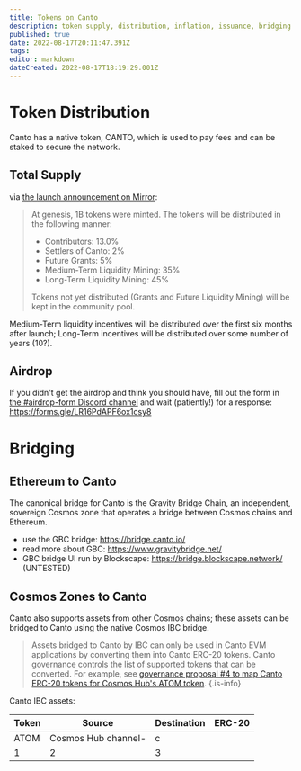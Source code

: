 ```yaml
---
title: Tokens on Canto
description: token supply, distribution, inflation, issuance, bridging
published: true
date: 2022-08-17T20:11:47.391Z
tags: 
editor: markdown
dateCreated: 2022-08-17T18:19:29.001Z
---
```





# Token Distribution

Canto has a native token, CANTO, which is used to pay fees and can be staked to secure the network.

## Total Supply

via [the launch announcement on Mirror](https://mirror.xyz/0x4CeD9817cAD891aEFfbF5Fb7DcB6f3c6aEBd4228/6UtxzGXsyCt6onAZjqwinAlQXhmq41Ow9o5SvPRkNKo):

>At genesis, 1B tokens were minted. The tokens will be distributed in the following manner:
> - Contributors: 13.0%
> - Settlers of Canto: 2%
> - Future Grants: 5%
> - Medium-Term Liquidity Mining: 35%
> - Long-Term Liquidity Mining: 45%
>
> Tokens not yet distributed (Grants and Future Liquidity Mining) will be kept in the 
> community pool.

Medium-Term liquidity incentives will be distributed over the first six months after launch; Long-Term incentives will be distributed over some number of years (10?).

## Airdrop

If you didn't get the airdrop and think you should have, fill out the form in [the #airdrop-form Discord channel](https://discord.com/channels/993968517906960445/1009274306133508147) and wait (patiently!) for a response: https://forms.gle/LR16PdAPF6ox1csy8


# Bridging
## Ethereum to Canto

The canonical bridge for Canto is the Gravity Bridge Chain, an independent, sovereign Cosmos zone that operates a bridge between Cosmos chains and Ethereum.

- use the GBC bridge: https://bridge.canto.io/
- read more about GBC: https://www.gravitybridge.net/
- GBC bridge UI run by Blockscape: https://bridge.blockscape.network/ (UNTESTED)

## Cosmos Zones to Canto

Canto also supports assets from other Cosmos chains; these assets can be bridged to Canto using the native Cosmos IBC bridge.

> Assets bridged to Canto by IBC can only be used in Canto EVM applications by converting them into Canto ERC-20 tokens.  Canto governance controls the list of supported tokens that can be converted.  For example, see [governance proposal #4 to map Canto ERC-20 tokens for Cosmos Hub's ATOM token](https://governance.canto.io/).
{.is-info}

Canto IBC assets:

| Token | Source | Destination | ERC-20 |
|---|---|---|---|
| ATOM | Cosmos Hub channel- | c |   |
| 1 | 2 | 3 |   |

